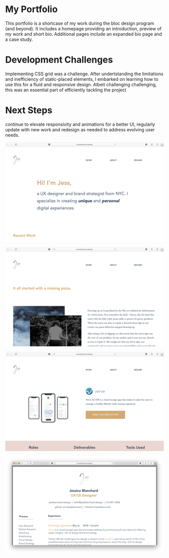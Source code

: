 # My Portfolio

This portfolio is a shortcase of my work during the bloc design program (and beyond). It includes a homepage providing an introduction, preview of my work and short bio. Additional pages include an expanded bio page and a case study.

# Development Challenges

Implementing CSS grid was a challenge. After undertstanding the limitations and inefficiency of static-placed elements, I embarked on learning how to use this for a fluid and responsive design. Albeit challenging challenging, this was an essential part of efficiently tackling the project

# Next Steps

continue to elevate responsivity and animations for a better UI, regularly update with new work and redesign as needed to address evolving user needs.

![home page](Readme-images/homepage-screenshot.png "screenshot of portfolio homepage" )

![home page](Readme-images/about-screenshot.png "screenshot of portfolio homepage" )

![home page](Readme-images/casestudy-screenshot.png "screenshot of portfolio homepage" )

![home page](Readme-images/resume-screenshot.png "screenshot of portfolio homepage" )
